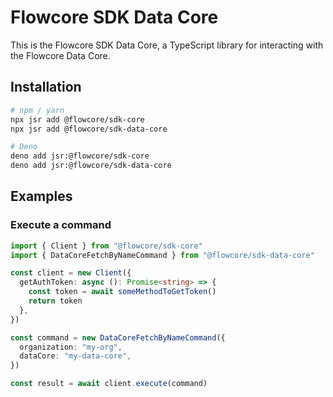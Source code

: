 # Flowcore SDK Data Core

This is the Flowcore SDK Data Core, a TypeScript library for interacting with the Flowcore Data Core.

## Installation

```bash
# npm / yarn
npx jsr add @flowcore/sdk-core
npx jsr add @flowcore/sdk-data-core

# Deno
deno add jsr:@flowcore/sdk-core
deno add jsr:@flowcore/sdk-data-core
```

## Examples

### Execute a command

```typescript
import { Client } from "@flowcore/sdk-core"
import { DataCoreFetchByNameCommand } from "@flowcore/sdk-data-core"

const client = new Client({
  getAuthToken: async (): Promise<string> => {
    const token = await someMethodToGetToken()
    return token
  },
})

const command = new DataCoreFetchByNameCommand({
  organization: "my-org",
  dataCore: "my-data-core",
})

const result = await client.execute(command)
```
